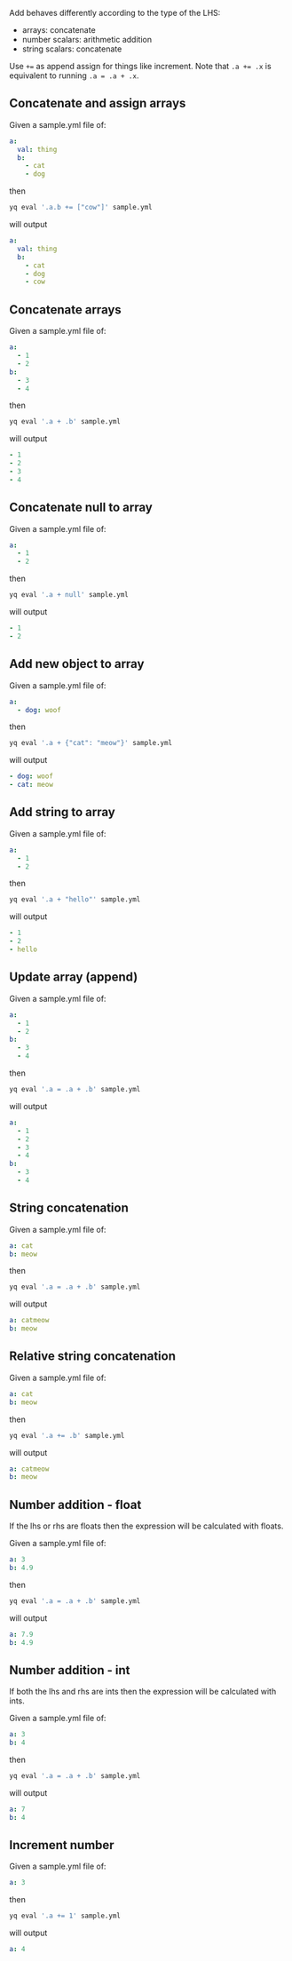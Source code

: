 Add behaves differently according to the type of the LHS:
- arrays: concatenate
- number scalars: arithmetic addition
- string scalars: concatenate

Use `+=` as append assign for things like increment. Note that `.a += .x` is equivalent to running `.a = .a + .x`.

## Concatenate and assign arrays
Given a sample.yml file of:
```yaml
a:
  val: thing
  b:
    - cat
    - dog
```
then
```bash
yq eval '.a.b += ["cow"]' sample.yml
```
will output
```yaml
a:
  val: thing
  b:
    - cat
    - dog
    - cow
```

## Concatenate arrays
Given a sample.yml file of:
```yaml
a:
  - 1
  - 2
b:
  - 3
  - 4
```
then
```bash
yq eval '.a + .b' sample.yml
```
will output
```yaml
- 1
- 2
- 3
- 4
```

## Concatenate null to array
Given a sample.yml file of:
```yaml
a:
  - 1
  - 2
```
then
```bash
yq eval '.a + null' sample.yml
```
will output
```yaml
- 1
- 2
```

## Add new object to array
Given a sample.yml file of:
```yaml
a:
  - dog: woof
```
then
```bash
yq eval '.a + {"cat": "meow"}' sample.yml
```
will output
```yaml
- dog: woof
- cat: meow
```

## Add string to array
Given a sample.yml file of:
```yaml
a:
  - 1
  - 2
```
then
```bash
yq eval '.a + "hello"' sample.yml
```
will output
```yaml
- 1
- 2
- hello
```

## Update array (append)
Given a sample.yml file of:
```yaml
a:
  - 1
  - 2
b:
  - 3
  - 4
```
then
```bash
yq eval '.a = .a + .b' sample.yml
```
will output
```yaml
a:
  - 1
  - 2
  - 3
  - 4
b:
  - 3
  - 4
```

## String concatenation
Given a sample.yml file of:
```yaml
a: cat
b: meow
```
then
```bash
yq eval '.a = .a + .b' sample.yml
```
will output
```yaml
a: catmeow
b: meow
```

## Relative string concatenation
Given a sample.yml file of:
```yaml
a: cat
b: meow
```
then
```bash
yq eval '.a += .b' sample.yml
```
will output
```yaml
a: catmeow
b: meow
```

## Number addition - float
If the lhs or rhs are floats then the expression will be calculated with floats.

Given a sample.yml file of:
```yaml
a: 3
b: 4.9
```
then
```bash
yq eval '.a = .a + .b' sample.yml
```
will output
```yaml
a: 7.9
b: 4.9
```

## Number addition - int
If both the lhs and rhs are ints then the expression will be calculated with ints.

Given a sample.yml file of:
```yaml
a: 3
b: 4
```
then
```bash
yq eval '.a = .a + .b' sample.yml
```
will output
```yaml
a: 7
b: 4
```

## Increment number
Given a sample.yml file of:
```yaml
a: 3
```
then
```bash
yq eval '.a += 1' sample.yml
```
will output
```yaml
a: 4
```

